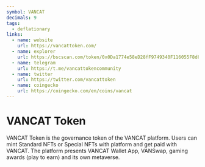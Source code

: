 ```yaml
---
symbol: VANCAT
decimals: 9
tags:
  - deflationary
links:
  - name: website
    url: https://vancattoken.com/
  - name: explorer
    url: https://bscscan.com/token/0x0Da1774e58eD28fF9749340F116055F8d836A7C8
  - name: telegram
    url: https://t.me/vancattokencommunity
  - name: twitter
    url: https://twitter.com/vancattoken
  - name: coingecko
    url: https://coingecko.com/en/coins/vancat
---
```


# VANCAT Token

VANCAT Token is the governance token of the VANCAT platform. Users can mint Standard NFTs or Special NFTs with platform and get paid with VANCAT. The platform presents VANCAT Wallet App, VANSwap, gaming awards (play to earn) and its own metaverse.
